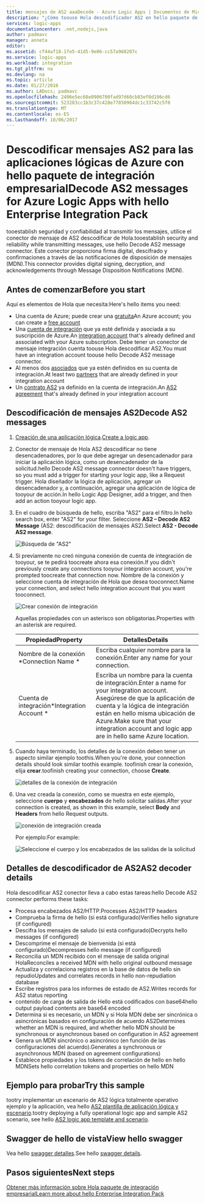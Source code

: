 ```yaml
---
title: mensajes de AS2 aaaDecode - Azure Logic Apps | Documentos de Microsoft
description: "¿Cómo toouse Hola descodificador AS2 en hello paquete de integración empresarial para las aplicaciones lógicas de Azure"
services: logic-apps
documentationcenter: .net,nodejs,java
author: padmavc
manager: anneta
editor: 
ms.assetid: cf44af18-1fe5-41d5-9e06-cc57a968207c
ms.service: logic-apps
ms.workload: integration
ms.tgt_pltfrm: na
ms.devlang: na
ms.topic: article
ms.date: 01/27/2016
ms.author: LADocs; padmavc
ms.openlocfilehash: 2406e5ec68e0906700fad97d60cb83ef0d106cd6
ms.sourcegitcommit: 523283cc1b3c37c428e77850964dc1c33742c5f0
ms.translationtype: MT
ms.contentlocale: es-ES
ms.lasthandoff: 10/06/2017
---
```

# <a name="decode-as2-messages-for-azure-logic-apps-with-hello-enterprise-integration-pack"></a><span data-ttu-id="3498f-103">Descodificar mensajes AS2 para las aplicaciones lógicas de Azure con hello paquete de integración empresarial</span><span class="sxs-lookup"><span data-stu-id="3498f-103">Decode AS2 messages for Azure Logic Apps with hello Enterprise Integration Pack</span></span> 

<span data-ttu-id="3498f-104">tooestablish seguridad y confiabilidad al transmitir los mensajes, utilice el conector de mensaje de AS2 descodificar de Hola.</span><span class="sxs-lookup"><span data-stu-id="3498f-104">tooestablish security and reliability while transmitting messages, use hello Decode AS2 message connector.</span></span> <span data-ttu-id="3498f-105">Este conector proporciona firma digital, descifrado y confirmaciones a través de las notificaciones de disposición de mensajes (MDN).</span><span class="sxs-lookup"><span data-stu-id="3498f-105">This connector provides digital signing, decryption, and acknowledgements through Message Disposition Notifications (MDN).</span></span>

## <a name="before-you-start"></a><span data-ttu-id="3498f-106">Antes de comenzar</span><span class="sxs-lookup"><span data-stu-id="3498f-106">Before you start</span></span>

<span data-ttu-id="3498f-107">Aquí es elementos de Hola que necesita:</span><span class="sxs-lookup"><span data-stu-id="3498f-107">Here's hello items you need:</span></span>

* <span data-ttu-id="3498f-108">Una cuenta de Azure; puede crear una [gratuita](https://azure.microsoft.com/free)</span><span class="sxs-lookup"><span data-stu-id="3498f-108">An Azure account; you can create a [free account](https://azure.microsoft.com/free)</span></span>
* <span data-ttu-id="3498f-109">Una [cuenta de integración](logic-apps-enterprise-integration-create-integration-account.md) que ya esté definida y asociada a su suscripción de Azure.</span><span class="sxs-lookup"><span data-stu-id="3498f-109">An [integration account](logic-apps-enterprise-integration-create-integration-account.md) that's already defined and associated with your Azure subscription.</span></span> <span data-ttu-id="3498f-110">Debe tener un conector de mensaje integración cuenta toouse Hola descodificar AS2.</span><span class="sxs-lookup"><span data-stu-id="3498f-110">You must have an integration account toouse hello Decode AS2 message connector.</span></span>
* <span data-ttu-id="3498f-111">Al menos dos [asociados](logic-apps-enterprise-integration-partners.md) que ya estén definidos en su cuenta de integración.</span><span class="sxs-lookup"><span data-stu-id="3498f-111">At least two [partners](logic-apps-enterprise-integration-partners.md) that are already defined in your integration account</span></span>
* <span data-ttu-id="3498f-112">Un [contrato AS2](logic-apps-enterprise-integration-as2.md) ya definido en la cuenta de integración.</span><span class="sxs-lookup"><span data-stu-id="3498f-112">An [AS2 agreement](logic-apps-enterprise-integration-as2.md) that's already defined in your integration account</span></span>

## <a name="decode-as2-messages"></a><span data-ttu-id="3498f-113">Descodificación de mensajes AS2</span><span class="sxs-lookup"><span data-stu-id="3498f-113">Decode AS2 messages</span></span>

1. <span data-ttu-id="3498f-114">[Creación de una aplicación lógica](../logic-apps/logic-apps-create-a-logic-app.md).</span><span class="sxs-lookup"><span data-stu-id="3498f-114">[Create a logic app](../logic-apps/logic-apps-create-a-logic-app.md).</span></span>

2. <span data-ttu-id="3498f-115">Conector de mensaje de Hola AS2 descodificar no tiene desencadenadores, por lo que debe agregar un desencadenador para iniciar la aplicación lógica, como un desencadenador de la solicitud.</span><span class="sxs-lookup"><span data-stu-id="3498f-115">hello Decode AS2 message connector doesn't have triggers, so you must add a trigger for starting your logic app, like a Request trigger.</span></span> <span data-ttu-id="3498f-116">Hola diseñador la lógica de aplicación, agregar un desencadenador y, a continuación, agregar una aplicación de lógica de tooyour de acción.</span><span class="sxs-lookup"><span data-stu-id="3498f-116">In hello Logic App Designer, add a trigger, and then add an action tooyour logic app.</span></span>

3.  <span data-ttu-id="3498f-117">En el cuadro de búsqueda de hello, escriba "AS2" para el filtro.</span><span class="sxs-lookup"><span data-stu-id="3498f-117">In hello search box, enter "AS2" for your filter.</span></span> <span data-ttu-id="3498f-118">Seleccione **AS2 – Decode AS2 Message** (AS2: descodificación de mensajes AS2).</span><span class="sxs-lookup"><span data-stu-id="3498f-118">Select **AS2 - Decode AS2 message**.</span></span>
   
    ![Búsqueda de "AS2"](media/logic-apps-enterprise-integration-as2-decode/as2decodeimage1.png)

4. <span data-ttu-id="3498f-120">Si previamente no creó ninguna conexión de cuenta de integración de tooyour, se te pedirá toocreate ahora esa conexión.</span><span class="sxs-lookup"><span data-stu-id="3498f-120">If you didn't previously create any connections tooyour integration account, you're prompted toocreate that connection now.</span></span> <span data-ttu-id="3498f-121">Nombre de la conexión y seleccione cuenta de integración de Hola que desea tooconnect.</span><span class="sxs-lookup"><span data-stu-id="3498f-121">Name your connection, and select hello integration account that you want tooconnect.</span></span>
   
    ![Crear conexión de integración](media/logic-apps-enterprise-integration-as2-decode/as2decodeimage2.png)

    <span data-ttu-id="3498f-123">Aquellas propiedades con un asterisco son obligatorias.</span><span class="sxs-lookup"><span data-stu-id="3498f-123">Properties with an asterisk are required.</span></span>

    | <span data-ttu-id="3498f-124">Propiedad</span><span class="sxs-lookup"><span data-stu-id="3498f-124">Property</span></span> | <span data-ttu-id="3498f-125">Detalles</span><span class="sxs-lookup"><span data-stu-id="3498f-125">Details</span></span> |
    | --- | --- |
    | <span data-ttu-id="3498f-126">Nombre de la conexión *</span><span class="sxs-lookup"><span data-stu-id="3498f-126">Connection Name *</span></span> |<span data-ttu-id="3498f-127">Escriba cualquier nombre para la conexión.</span><span class="sxs-lookup"><span data-stu-id="3498f-127">Enter any name for your connection.</span></span> |
    | <span data-ttu-id="3498f-128">Cuenta de integración*</span><span class="sxs-lookup"><span data-stu-id="3498f-128">Integration Account *</span></span> |<span data-ttu-id="3498f-129">Escriba un nombre para la cuenta de integración.</span><span class="sxs-lookup"><span data-stu-id="3498f-129">Enter a name for your integration account.</span></span> <span data-ttu-id="3498f-130">Asegúrese de que la aplicación de cuenta y la lógica de integración están en hello misma ubicación de Azure.</span><span class="sxs-lookup"><span data-stu-id="3498f-130">Make sure that your integration account and logic app are in hello same Azure location.</span></span> |

5.  <span data-ttu-id="3498f-131">Cuando haya terminado, los detalles de la conexión deben tener un aspecto similar ejemplo toothis.</span><span class="sxs-lookup"><span data-stu-id="3498f-131">When you're done, your connection details should look similar toothis example.</span></span> <span data-ttu-id="3498f-132">toofinish crear la conexión, elija **crear**.</span><span class="sxs-lookup"><span data-stu-id="3498f-132">toofinish creating your connection, choose **Create**.</span></span>

    ![detalles de la conexión de integración](media/logic-apps-enterprise-integration-as2-decode/as2decodeimage3.png)

6. <span data-ttu-id="3498f-134">Una vez creada la conexión, como se muestra en este ejemplo, seleccione **cuerpo** y **encabezados** de hello solicitar salidas.</span><span class="sxs-lookup"><span data-stu-id="3498f-134">After your connection is created, as shown in this example, select **Body** and **Headers** from hello Request outputs.</span></span>
   
    ![conexión de integración creada](media/logic-apps-enterprise-integration-as2-decode/as2decodeimage4.png) 

    <span data-ttu-id="3498f-136">Por ejemplo:</span><span class="sxs-lookup"><span data-stu-id="3498f-136">For example:</span></span>

    ![Seleccione el cuerpo y los encabezados de las salidas de la solicitud](media/logic-apps-enterprise-integration-as2-decode/as2decodeimage5.png) 

## <a name="as2-decoder-details"></a><span data-ttu-id="3498f-138">Detalles de descodificador de AS2</span><span class="sxs-lookup"><span data-stu-id="3498f-138">AS2 decoder details</span></span>

<span data-ttu-id="3498f-139">Hola descodificar AS2 conector lleva a cabo estas tareas:</span><span class="sxs-lookup"><span data-stu-id="3498f-139">hello Decode AS2 connector performs these tasks:</span></span> 

* <span data-ttu-id="3498f-140">Procesa encabezados AS2/HTTP.</span><span class="sxs-lookup"><span data-stu-id="3498f-140">Processes AS2/HTTP headers</span></span>
* <span data-ttu-id="3498f-141">Comprueba la firma de hello (si está configurado)</span><span class="sxs-lookup"><span data-stu-id="3498f-141">Verifies hello signature (if configured)</span></span>
* <span data-ttu-id="3498f-142">Descifra los mensajes de saludo (si está configurado)</span><span class="sxs-lookup"><span data-stu-id="3498f-142">Decrypts hello messages (if configured)</span></span>
* <span data-ttu-id="3498f-143">Descomprime el mensaje de bienvenida (si está configurado)</span><span class="sxs-lookup"><span data-stu-id="3498f-143">Decompresses hello message (if configured)</span></span>
* <span data-ttu-id="3498f-144">Reconcilia un MDN recibido con el mensaje de salida original Hola</span><span class="sxs-lookup"><span data-stu-id="3498f-144">Reconciles a received MDN with hello original outbound message</span></span>
* <span data-ttu-id="3498f-145">Actualiza y correlaciona registros en la base de datos de hello sin repudio</span><span class="sxs-lookup"><span data-stu-id="3498f-145">Updates and correlates records in hello non-repudiation database</span></span>
* <span data-ttu-id="3498f-146">Escribe registros para los informes de estado de AS2.</span><span class="sxs-lookup"><span data-stu-id="3498f-146">Writes records for AS2 status reporting</span></span>
* <span data-ttu-id="3498f-147">contenido de carga de salida de Hello está codificados con base64</span><span class="sxs-lookup"><span data-stu-id="3498f-147">hello output payload contents are base64 encoded</span></span>
* <span data-ttu-id="3498f-148">Determina si es necesario, un MDN y si Hola MDN debe ser sincrónica o asincrónicas basados en configuración de acuerdo AS2</span><span class="sxs-lookup"><span data-stu-id="3498f-148">Determines whether an MDN is required, and whether hello MDN should be synchronous or asynchronous based on configuration in AS2 agreement</span></span>
* <span data-ttu-id="3498f-149">Genera un MDN sincrónico o asincrónico (en función de las configuraciones del acuerdo).</span><span class="sxs-lookup"><span data-stu-id="3498f-149">Generates a synchronous or asynchronous MDN (based on agreement configurations)</span></span>
* <span data-ttu-id="3498f-150">Establece propiedades y los tokens de correlación de hello en hello MDN</span><span class="sxs-lookup"><span data-stu-id="3498f-150">Sets hello correlation tokens and properties on hello MDN</span></span>

## <a name="try-this-sample"></a><span data-ttu-id="3498f-151">Ejemplo para probar</span><span class="sxs-lookup"><span data-stu-id="3498f-151">Try this sample</span></span>

<span data-ttu-id="3498f-152">tootry implementar un escenario de AS2 lógica totalmente operativo ejemplo y la aplicación, vea hello [AS2 plantilla de aplicación lógica y escenario](https://azure.microsoft.com/documentation/templates/201-logic-app-as2-send-receive/).</span><span class="sxs-lookup"><span data-stu-id="3498f-152">tootry deploying a fully operational logic app and sample AS2 scenario, see hello [AS2 logic app template and scenario](https://azure.microsoft.com/documentation/templates/201-logic-app-as2-send-receive/).</span></span>

## <a name="view-hello-swagger"></a><span data-ttu-id="3498f-153">Swagger de hello de vista</span><span class="sxs-lookup"><span data-stu-id="3498f-153">View hello swagger</span></span>
<span data-ttu-id="3498f-154">Vea hello [swagger detalles](/connectors/as2/).</span><span class="sxs-lookup"><span data-stu-id="3498f-154">See hello [swagger details](/connectors/as2/).</span></span> 

## <a name="next-steps"></a><span data-ttu-id="3498f-155">Pasos siguientes</span><span class="sxs-lookup"><span data-stu-id="3498f-155">Next steps</span></span>
[<span data-ttu-id="3498f-156">Obtener más información sobre Hola paquete de integración empresarial</span><span class="sxs-lookup"><span data-stu-id="3498f-156">Learn more about hello Enterprise Integration Pack</span></span>](logic-apps-enterprise-integration-overview.md) 


